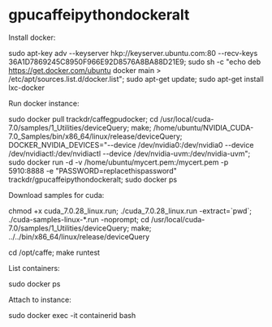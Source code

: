 # gpucaffeipythondockeralt

Install docker:

sudo apt-key adv --keyserver hkp://keyserver.ubuntu.com:80 --recv-keys 36A1D7869245C8950F966E92D8576A8BA88D21E9; sudo sh -c "echo deb https://get.docker.com/ubuntu docker main > /etc/apt/sources.list.d/docker.list"; sudo apt-get update; sudo apt-get install lxc-docker

Run docker instance:

sudo docker pull trackdr/caffegpudocker; cd /usr/local/cuda-7.0/samples/1_Utilities/deviceQuery; make; /home/ubuntu/NVIDIA_CUDA-7.0_Samples/bin/x86_64/linux/release/deviceQuery; DOCKER_NVIDIA_DEVICES="--device /dev/nvidia0:/dev/nvidia0 --device /dev/nvidiactl:/dev/nvidiactl --device /dev/nvidia-uvm:/dev/nvidia-uvm"; 
sudo docker run -d -v /home/ubuntu/mycert.pem:/mycert.pem -p 5910:8888 -e "PASSWORD=replacethispassword" trackdr/gpucaffeipythondockeralt; sudo docker ps

Download samples for cuda:

chmod +x cuda_7.0.28_linux.run; ./cuda_7.0.28_linux.run -extract=\`pwd\`; ./cuda-samples-linux-*.run -noprompt; cd /usr/local/cuda-7.0/samples/1_Utilities/deviceQuery; make; ../../bin/x86_64/linux/release/deviceQuery

cd /opt/caffe; make runtest

List containers:

sudo docker ps

Attach to instance:

sudo docker exec -it containerid bash

